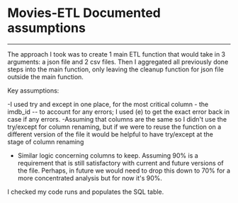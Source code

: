 # Movies-ETL Documented assumptions
---

The approach I took was to create 1 main ETL function that would take in 3 arguments: a json file and 2 csv files. Then I aggregated all previously done steps into the main function, only leaving the cleanup function for json file outside the main function. 

Key assumptions:

-I used try and except in one place, for the most critical column - the imdb_id -- to account for any errors; I used (e) to get the exact error back in case if any errors.
-Assuming that columns are the same so I didn't use the try/except for column renaming, but if we were to reuse the function on a different version of the file it would be helpful to have try/except at the stage of column renaming
- Similar logic concerning columns to keep. Assuming 90% is a requirement that is still satisfactory with current and future versions of the file. Perhaps, in future we would need to drop this down to 70% for a more concentrated analysis but for now it's 90%.

I checked my code runs and populates the SQL table.


